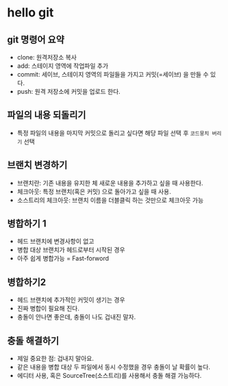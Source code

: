 # hello git

## git 명령어 요약

- clone: 원격저장소 복사
- add: 스테이지 영역에 작업파일 추가
- commit: 세이브, 스테이지 영역의 파일들을 가지고 커밋(=세이브) 을 만들 수 있다.
- push: 원격 저장소에 커밋을 업로드 한다.

## 파일의 내용 되돌리기

- 특정 파일의 내용을 마지막 커밋으로 돌리고 싶다면 해당 파일 선택 후 `코드뭉치 버리기` 선택

## 브랜치 변경하기

- 브랜치란: 기존 내용을 유지한 체 새로운 내용을 추가하고 싶을 때 사용한다.
- 체크아웃: 특정 브랜치(혹은 커밋) 으로 돌아가고 싶을 때 사용.
- 소스트리의 체크아웃: 브랜치 이름을 더블클릭 하는 것만으로 체크아웃 가능

## 병합하기 1

- 헤드 브랜치에 변경사항이 없고
- 병합 대상 브랜치가 헤드로부터 시작된 경우
- 아주 쉽게 병합가능 = Fast-forword

## 병합하기2

- 헤드 브랜치에 추가적인 커밋이 생기는 경우
- 진짜 병합이 필요해 진다.
- 충돌이 안나면 좋은데, 충돌이 나도 겁내진 말자.

## 충돌 해결하기

- 제일 중요한 점: 겁내지 말아요.
- 같은 내용을 병합 대상 두 파일에서 동시 수정했을 경우 충돌이 날 확률이 높다.
- 에디터 사용, 혹은 SourceTree(소스트리)를 사용해서 충돌 해결 가능하다.
